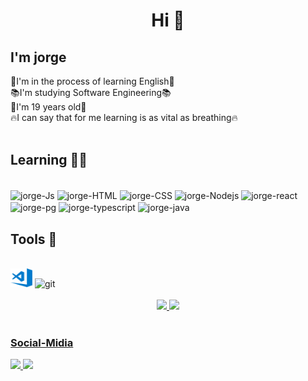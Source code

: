 <body>
  <h1 align="center">Hi 👋</h1>
  <h2>I'm jorge</h2>
  <div class="Introduçao">
    📝I'm in the process of learning English📝
    </br>
    📚I'm studying Software Engineering📚
    </br>
    💫I'm 19 years old💫
    </br>
    🔥I can say that for me learning is as vital as breathing🔥
    </br>
  </div> </br>
  <h2>Learning 👨‍💻</h2>
  <div style="display: inline_block"><br>
    <img align="center" alt="jorge-Js" height="30" width="40"
      src="https://icongr.am/devicon/javascript-original.svg?size=40&color=currentColor">
    <img align="center" alt="jorge-HTML" height="30" width="40"
      src="https://icongr.am/devicon/html5-original.svg?size=40&color=currentColor">
    <img align="center" alt="jorge-CSS" height="30" width="40"
      src="https://icongr.am/devicon/css3-original.svg?size=40&color=currentColor">
      <img align="center" alt="jorge-Nodejs" height="30" width="40"
      src="https://icongr.am/devicon/nodejs-original.svg?size=40&color=currentColor">
      <img align="center" alt="jorge-react" height="30" width="40"
      src="https://icongr.am/devicon/react-original.svg?size=40&color=currentColor">
      <img align="center" alt="jorge-pg" src="https://icongr.am/devicon/postgresql-original.svg?size=40&color=currentColor">
      <img align="center" alt="jorge-typescript" src="https://icongr.am/devicon/typescript-original.svg?size=40&color=currentColor">
      <img align="center" alt="jorge-java" src="https://icongr.am/devicon/java-original.svg?size=40&color=currentColor">

   

  </div>
  <h2>Tools 🧠</h2>
  <div style="display: inline_block"><br>
    <img height="30" width="35" src="img/visual-studio-code.png" alt="visual-studio-code">
    <img height="30" width="35" src="https://icongr.am/devicon/git-original.svg?size=40&color=currentColor" alt="git">
  </div> </br>
  <div align="center">
    <a href="https://github.com/VibeAstral">
      <img height="180em"
        src="https://github-readme-stats.vercel.app/api?username=Vibe-Astral&show_icons=true&theme=dracula&include_all_commits=true&count_private=true" />
      <img height="180em"
        src="https://github-readme-stats.vercel.app/api/top-langs/?username=Vibe-Astral&layout=compact&langs_count=7&theme=dracula" />
  </div>
  </br>
  <h3>Social-Midia</h3>
  <div>
    <a href="mailto: jorgeantonio.acll@gmail.com">
      <img src="https://img.shields.io/badge/-Gmail-%23333?style=for-the-badge&logo=gmail&logoColor=white"
        target="_blank">
    </a>
    <a href="https://www.linkedin.com/in/jorge-antonio-ens-vb/" target="_blank">
      <img src="https://img.shields.io/badge/-LinkedIn-%230077B5?style=for-the-badge&logo=linkedin&logoColor=white"
        target="_blank">
    </a>
  </div>
</body>
